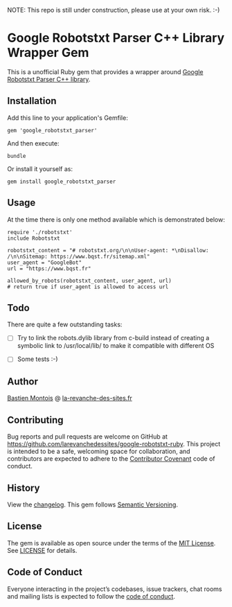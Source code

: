 NOTE: This repo is still under construction, please use at your own risk. :-)

# Google Robotstxt Parser C++ Library Wrapper Gem

This is a unofficial Ruby gem that provides a wrapper around [Google Robotstxt Parser C++ library](https://github.com/google/robotstxt).

## Installation

Add this line to your application's Gemfile:
```
gem 'google_robotstxt_parser'
```

And then execute:
```
bundle
```

Or install it yourself as:
```
gem install google_robotstxt_parser
```

## Usage
At the time there is only one method available which is demonstrated below:
```
require './robotstxt'
include Robotstxt

robotstxt_content = "# robotstxt.org/\n\nUser-agent: *\nDisallow: /\n\nSitemap: https://www.bqst.fr/sitemap.xml"
user_agent = "GoogleBot"
url = "https://www.bqst.fr"

allowed_by_robots(robotstxt_content, user_agent, url)
# return true if user_agent is allowed to access url
```

## Todo
There are quite a few outstanding tasks:
- [ ] Try to link the robots.dylib library from c-build instead of creating a symbolic link to /usr/local/lib/ to make it compatible with different OS
- [ ] Some tests :-)


## Author
[Bastien Montois](https://www.bqst.fr) @ [la-revanche-des-sites.fr](https://www.la-revanche-des-sites.fr)

## Contributing
Bug reports and pull requests are welcome on GitHub at https://github.com/larevanchedessites/google-robotstxt-ruby. This project is intended to be a safe, welcoming space for collaboration, and contributors are expected to adhere to the [Contributor Covenant](http://contributor-covenant.org) code of conduct.

## History
View the [changelog](https://github.com/larevanchedessites/google-robotstxt-ruby/blob/master/CHANGELOG.md). This gem follows [Semantic Versioning](http://semver.org/).

## License
The gem is available as open source under the terms of the [MIT License](https://opensource.org/licenses/MIT).
See [LICENSE](https://github.com/larevanchedessites/google-robotstxt-ruby/blob/master/LICENSE) for details.

## Code of Conduct
Everyone interacting in the project’s codebases, issue trackers, chat rooms and mailing lists is expected to follow the [code of conduct](https://github.com/larevanchedessites/google-robotstxt-ruby/blob/master/CODE_OF_CONDUCT.md).
